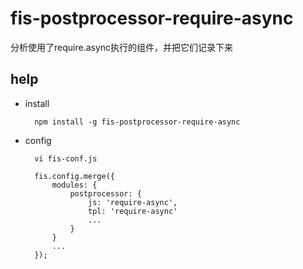 fis-postprocessor-require-async
=============================

分析使用了require.async执行的组件，并把它们记录下来


help
----

+ install
    
        npm install -g fis-postprocessor-require-async

+ config

        
        vi fis-conf.js

        fis.config.merge({
            modules: {
                postprocessor: {
                    js: 'require-async',
                    tpl: 'require-async'
                    ...
                }
            }
            ...
        });
